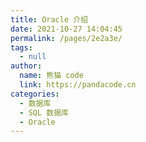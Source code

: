 ```yaml
---
title: Oracle 介绍
date: 2021-10-27 14:04:45
permalink: /pages/2e2a3e/
tags: 
  - null
author: 
  name: 熊猫 code
  link: https://pandacode.cn
categories: 
  - 数据库
  - SQL 数据库
  - Oracle
---
```

